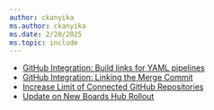 ```yaml
---
author: ckanyika
ms.author: ckanyika
ms.date: 2/20/2025
ms.topic: include
---
```


- [GitHub Integration: Build links for YAML pipelines](#github-integration-build-links-for-yaml-pipelines)
- [GitHub Integration: Linking the Merge Commit](#github-integration-linking-the-merge-commit)
- [Increase Limit of Connected GitHub Repositories](#increase-limit-of-connected-github-repositories)
- [Update on New Boards Hub Rollout](#update-on-new-boards-hub-rollout)